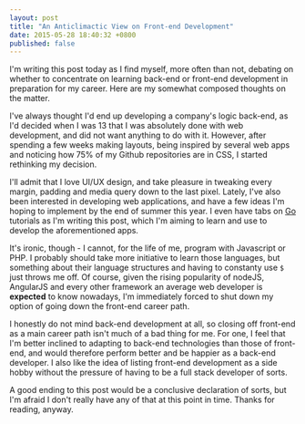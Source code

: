 ```yaml
---
layout: post
title: "An Anticlimactic View on Front-end Development"
date: 2015-05-28 18:40:32 +0800
published: false
--- 
```

I'm writing this post today as I find myself, more often than not, debating on whether to concentrate on learning back-end or front-end development in preparation for my career. Here are my somewhat composed thoughts on the matter.

I've always thought I'd end up developing a company's logic back-end, as I'd decided when I was 13 that I was absolutely done with web development, and did not want anything to do with it. However, after spending a few weeks making layouts, being inspired by several web apps and noticing how 75% of my Github repositories are in CSS, I started rethinking my decision.

I'll admit that I love UI/UX design, and take pleasure in tweaking every margin, padding and media query down to the last pixel. Lately, I've also been interested in developing web applications, and have a few ideas I'm hoping to implement by the end of summer this year. I even have tabs on [Go](http://golang.org) tutorials as I'm writing this post, which I'm aiming to learn and use to develop the aforementioned apps.

It's ironic, though - I cannot, for the life of me, program with Javascript or PHP. I probably should take more initiative to learn those languages, but something about their language structures and having to constanty use `$` just throws me off. Of course, given the rising popularity of nodeJS, AngularJS and every other framework an average web developer is **expected** to know nowadays, I'm immediately forced to shut down my option of going down the front-end career path.

I honestly do not mind back-end development at all, so closing off front-end as a main career path isn't much of a bad thing for me. For one, I feel that I'm better inclined to adapting to back-end technologies than those of front-end, and would therefore perform better and be happier as a back-end developer. I also like the idea of listing front-end development as a side hobby without the pressure of having to be a full stack developer of sorts.

A good ending to this post would be a conclusive declaration of sorts, but I'm afraid I don't really have any of that at this point in time. Thanks for reading, anyway.